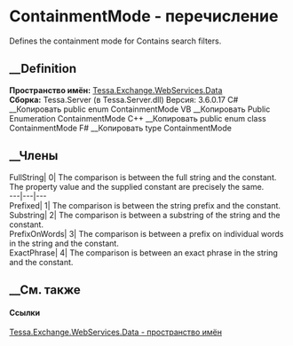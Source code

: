 # ContainmentMode - перечисление
Defines the containment mode for Contains search filters.
## __Definition
 **Пространство имён:**
[Tessa.Exchange.WebServices.Data](N_Tessa_Exchange_WebServices_Data.htm)  
 **Сборка:** Tessa.Server (в Tessa.Server.dll) Версия: 3.6.0.17
C# __Копировать
     public enum ContainmentMode
VB __Копировать
     Public Enumeration ContainmentMode
C++ __Копировать
     public enum class ContainmentMode
F# __Копировать
     type ContainmentMode
##  __Члены
FullString| 0|  The comparison is between the full string and the constant.
The property value and the supplied constant are precisely the same.  
---|---|---  
Prefixed| 1|  The comparison is between the string prefix and the constant.  
Substring| 2|  The comparison is between a substring of the string and the
constant.  
PrefixOnWords| 3|  The comparison is between a prefix on individual words in
the string and the constant.  
ExactPhrase| 4|  The comparison is between an exact phrase in the string and
the constant.  
## __См. также
#### Ссылки
[Tessa.Exchange.WebServices.Data - пространство
имён](N_Tessa_Exchange_WebServices_Data.htm)
